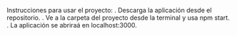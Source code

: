 
Instrucciones para usar el proyecto:
 . Descarga la aplicación desde el repositorio.
 . Ve a la carpeta del proyecto desde la terminal y usa npm start.
 . La aplicación se abriraá en localhost:3000.

